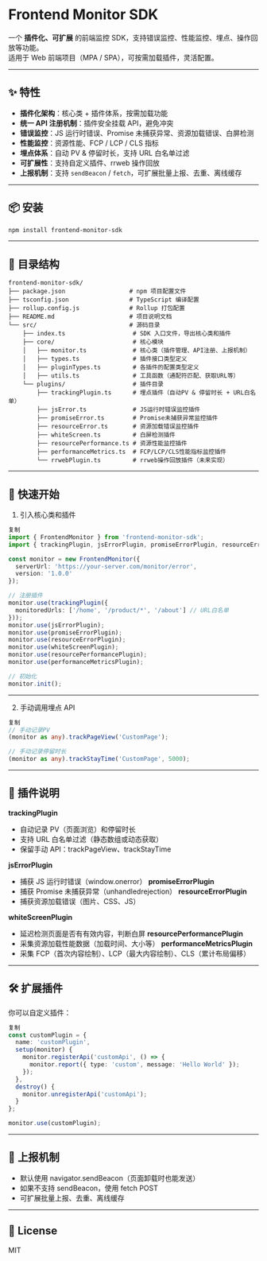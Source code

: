 # Frontend Monitor SDK

一个 **插件化、可扩展** 的前端监控 SDK，支持错误监控、性能监控、埋点、操作回放等功能。  
适用于 Web 前端项目（MPA / SPA），可按需加载插件，灵活配置。

---

## ✨ 特性

- **插件化架构**：核心类 + 插件体系，按需加载功能
- **统一 API 注册机制**：插件安全挂载 API，避免冲突
- **错误监控**：JS 运行时错误、Promise 未捕获异常、资源加载错误、白屏检测
- **性能监控**：资源性能、FCP / LCP / CLS 指标
- **埋点体系**：自动 PV & 停留时长，支持 URL 白名单过滤
- **可扩展性**：支持自定义插件、rrweb 操作回放
- **上报机制**：支持 `sendBeacon` / `fetch`，可扩展批量上报、去重、离线缓存

---

## 📦 安装

```bash
npm install frontend-monitor-sdk
```
---
## 📂 目录结构
```plaintext
frontend-monitor-sdk/
├── package.json                  # npm 项目配置文件
├── tsconfig.json                 # TypeScript 编译配置
├── rollup.config.js              # Rollup 打包配置
├── README.md                     # 项目说明文档
└── src/                          # 源码目录
    ├── index.ts                   # SDK 入口文件，导出核心类和插件
    ├── core/                      # 核心模块
    │   ├── monitor.ts             # 核心类（插件管理、API注册、上报机制）
    │   ├── types.ts               # 插件接口类型定义
    │   ├── pluginTypes.ts         # 各插件的配置类型定义
    │   ├── utils.ts               # 工具函数（通配符匹配、获取URL等）
    └── plugins/                   # 插件目录
        ├── trackingPlugin.ts      # 埋点插件（自动PV & 停留时长 + URL白名单）
        ├── jsError.ts             # JS运行时错误监控插件
        ├── promiseError.ts        # Promise未捕获异常监控插件
        ├── resourceError.ts       # 资源加载错误监控插件
        ├── whiteScreen.ts         # 白屏检测插件
        ├── resourcePerformance.ts # 资源性能监控插件
        ├── performanceMetrics.ts  # FCP/LCP/CLS性能指标监控插件
        └── rrwebPlugin.ts         # rrweb操作回放插件（未来实现）
```
---
## 🚀 快速开始
1. 引入核心类和插件
```ts
复制
import { FrontendMonitor } from 'frontend-monitor-sdk';
import { trackingPlugin, jsErrorPlugin, promiseErrorPlugin, resourceErrorPlugin, whiteScreenPlugin, resourcePerformancePlugin, performanceMetricsPlugin } from 'frontend-monitor-sdk/plugins';

const monitor = new FrontendMonitor({
  serverUrl: 'https://your-server.com/monitor/error',
  version: '1.0.0'
});

// 注册插件
monitor.use(trackingPlugin({
  monitoredUrls: ['/home', '/product/*', '/about'] // URL白名单
}));
monitor.use(jsErrorPlugin);
monitor.use(promiseErrorPlugin);
monitor.use(resourceErrorPlugin);
monitor.use(whiteScreenPlugin);
monitor.use(resourcePerformancePlugin);
monitor.use(performanceMetricsPlugin);

// 初始化
monitor.init();
```
---
2. 手动调用埋点 API
```ts
复制
// 手动记录PV
(monitor as any).trackPageView('CustomPage');

// 手动记录停留时长
(monitor as any).trackStayTime('CustomPage', 5000);
```
---
## 🔌 插件说明
**trackingPlugin**
+ 自动记录 PV（页面浏览）和停留时长 
+ 支持 URL 白名单过滤（静态数组或动态获取） 
+ 保留手动 API：trackPageView、trackStayTime

**jsErrorPlugin**
+ 捕获 JS 运行时错误（window.onerror）
**promiseErrorPlugin**
+ 捕获 Promise 未捕获异常（unhandledrejection）
**resourceErrorPlugin**
+ 捕获资源加载错误（图片、CSS、JS）

**whiteScreenPlugin**

+ 延迟检测页面是否有有效内容，判断白屏
**resourcePerformancePlugin**
+ 采集资源加载性能数据（加载时间、大小等）
**performanceMetricsPlugin**
+ 采集 FCP（首次内容绘制）、LCP（最大内容绘制）、CLS（累计布局偏移）
---
## 🛠 扩展插件
你可以自定义插件：

```ts
复制
const customPlugin = {
  name: 'customPlugin',
  setup(monitor) {
    monitor.registerApi('customApi', () => {
      monitor.report({ type: 'custom', message: 'Hello World' });
    });
  },
  destroy() {
    monitor.unregisterApi('customApi');
  }
};

monitor.use(customPlugin);
```
---
## 📡 上报机制
+ 默认使用 navigator.sendBeacon（页面卸载时也能发送）
+ 如果不支持 sendBeacon，使用 fetch POST
+ 可扩展批量上报、去重、离线缓存
---
## 📜 License
MIT